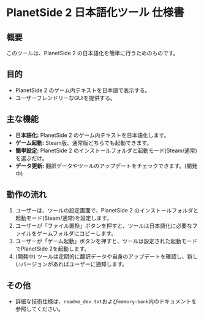 # PlanetSide 2 日本語化ツール 仕様書

## 概要

このツールは、PlanetSide 2 の日本語化を簡単に行うためのものです。

## 目的

*   PlanetSide 2 のゲーム内テキストを日本語で表示する。
*   ユーザーフレンドリーなGUIを提供する。

## 主な機能

*   **日本語化:** PlanetSide 2 のゲーム内テキストを日本語化します。
*   **ゲーム起動:** Steam版、通常版どちらでも起動できます。
*   **簡単設定:** PlanetSide 2 のインストールフォルダと起動モード(Steam/通常)を選ぶだけ。
*   **データ更新:** 翻訳データやツールのアップデートをチェックできます。(開発中)

## 動作の流れ

1.  ユーザーは、ツールの設定画面で、PlanetSide 2 のインストールフォルダと起動モード(Steam/通常)を設定します。
2.  ユーザーが「ファイル置換」ボタンを押すと、ツールは日本語化に必要なファイルをゲームフォルダにコピーします。
3.  ユーザーが「ゲーム起動」ボタンを押すと、ツールは設定された起動モードでPlanetSide 2を起動します。
4.  (開発中) ツールは定期的に翻訳データや自身のアップデートを確認し、新しいバージョンがあればユーザーに通知します。

## その他

*   詳細な技術仕様は、`readme_dev.txt`および`memory-bank`内のドキュメントを参照してください。
